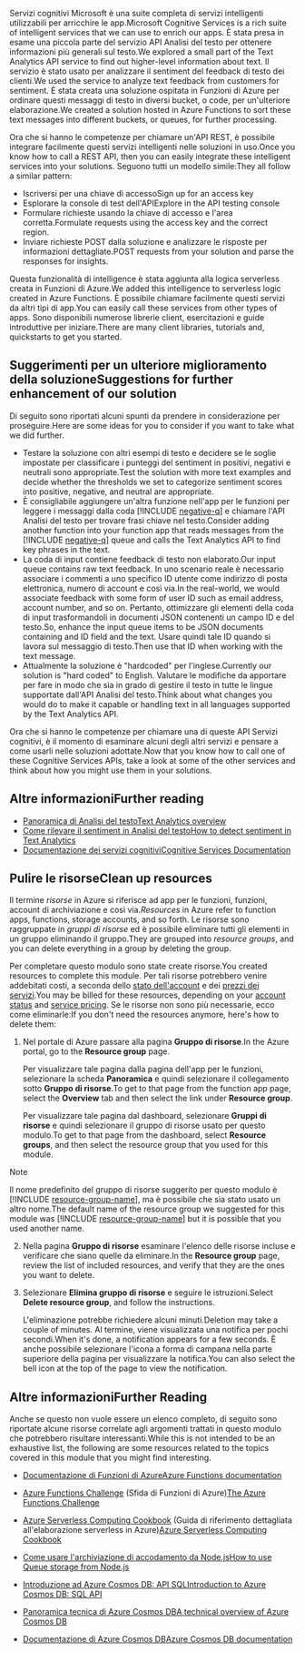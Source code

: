 <span data-ttu-id="5bc81-101">Servizi cognitivi Microsoft è una suite completa di servizi intelligenti utilizzabili per arricchire le app.</span><span class="sxs-lookup"><span data-stu-id="5bc81-101">Microsoft Cognitive Services is a rich suite of intelligent services that we can use to enrich our apps.</span></span> <span data-ttu-id="5bc81-102">È stata presa in esame una piccola parte del servizio API Analisi del testo per ottenere informazioni più generali sul testo.</span><span class="sxs-lookup"><span data-stu-id="5bc81-102">We explored a small part of the Text Analytics API service to find out higher-level information about text.</span></span> <span data-ttu-id="5bc81-103">Il servizio è stato usato per analizzare il sentiment del feedback di testo dei clienti.</span><span class="sxs-lookup"><span data-stu-id="5bc81-103">We used the service to analyze text feedback from customers for sentiment.</span></span> <span data-ttu-id="5bc81-104">È stata creata una soluzione ospitata in Funzioni di Azure per ordinare questi messaggi di testo in diversi bucket, o code, per un'ulteriore elaborazione.</span><span class="sxs-lookup"><span data-stu-id="5bc81-104">We created a solution hosted in Azure Functions to sort these text messages into different buckets, or queues, for further processing.</span></span>

<span data-ttu-id="5bc81-105">Ora che si hanno le competenze per chiamare un'API REST, è possibile integrare facilmente questi servizi intelligenti nelle soluzioni in uso.</span><span class="sxs-lookup"><span data-stu-id="5bc81-105">Once you know how to call a REST API, then you can easily integrate these intelligent services into your solutions.</span></span> <span data-ttu-id="5bc81-106">Seguono tutti un modello simile:</span><span class="sxs-lookup"><span data-stu-id="5bc81-106">They all follow a similar pattern:</span></span>

- <span data-ttu-id="5bc81-107">Iscriversi per una chiave di accesso</span><span class="sxs-lookup"><span data-stu-id="5bc81-107">Sign up for an access key</span></span>
- <span data-ttu-id="5bc81-108">Esplorare la console di test dell'API</span><span class="sxs-lookup"><span data-stu-id="5bc81-108">Explore in the API testing console</span></span>
- <span data-ttu-id="5bc81-109">Formulare richieste usando la chiave di accesso e l'area corretta.</span><span class="sxs-lookup"><span data-stu-id="5bc81-109">Formulate requests using the access key and the correct region.</span></span>
- <span data-ttu-id="5bc81-110">Inviare richieste POST dalla soluzione e analizzare le risposte per informazioni dettagliate.</span><span class="sxs-lookup"><span data-stu-id="5bc81-110">POST requests from your solution and parse the responses for insights.</span></span>

<span data-ttu-id="5bc81-111">Questa funzionalità di intelligence è stata aggiunta alla logica serverless creata in Funzioni di Azure.</span><span class="sxs-lookup"><span data-stu-id="5bc81-111">We added this intelligence to serverless logic created in Azure Functions.</span></span> <span data-ttu-id="5bc81-112">È possibile chiamare facilmente questi servizi da altri tipi di app.</span><span class="sxs-lookup"><span data-stu-id="5bc81-112">You can easily call these services from other types of apps.</span></span> <span data-ttu-id="5bc81-113">Sono disponibili numerose librerie client, esercitazioni e guide introduttive per iniziare.</span><span class="sxs-lookup"><span data-stu-id="5bc81-113">There are many client libraries, tutorials and,  quickstarts to get you started.</span></span>

## <a name="suggestions-for-further-enhancement-of-our-solution"></a><span data-ttu-id="5bc81-114">Suggerimenti per un ulteriore miglioramento della soluzione</span><span class="sxs-lookup"><span data-stu-id="5bc81-114">Suggestions for further enhancement of our solution</span></span>

<span data-ttu-id="5bc81-115">Di seguito sono riportati alcuni spunti da prendere in considerazione per proseguire.</span><span class="sxs-lookup"><span data-stu-id="5bc81-115">Here are some ideas for you to consider if you want to take what we did further.</span></span> 

- <span data-ttu-id="5bc81-116">Testare la soluzione con altri esempi di testo e decidere se le soglie impostate per classificare i punteggi del sentiment in positivi, negativi e neutrali sono appropriate.</span><span class="sxs-lookup"><span data-stu-id="5bc81-116">Test the solution with more text examples and decide whether the thresholds we set to categorize sentiment scores into positive, negative, and neutral are appropriate.</span></span> 
- <span data-ttu-id="5bc81-117">È consigliabile aggiungere un'altra funzione nell'app per le funzioni per leggere i messaggi dalla coda [!INCLUDE [negative-q](./q-name-negative.md)] e chiamare l'API Analisi del testo per trovare frasi chiave nel testo.</span><span class="sxs-lookup"><span data-stu-id="5bc81-117">Consider adding another function into your function app that reads messages from the [!INCLUDE [negative-q](./q-name-negative.md)] queue and calls the Text Analytics API to find key phrases in the text.</span></span>
- <span data-ttu-id="5bc81-118">La coda di input contiene feedback di testo non elaborato.</span><span class="sxs-lookup"><span data-stu-id="5bc81-118">Our input queue contains raw text feedback.</span></span> <span data-ttu-id="5bc81-119">In uno scenario reale è necessario associare i commenti a uno specifico ID utente come indirizzo di posta elettronica, numero di account e così via.</span><span class="sxs-lookup"><span data-stu-id="5bc81-119">In the real-world, we would associate feedback with some form of user ID such as email address, account number, and so on.</span></span> <span data-ttu-id="5bc81-120">Pertanto, ottimizzare gli elementi della coda di input trasformandoli in documenti JSON contenenti un campo ID e del testo.</span><span class="sxs-lookup"><span data-stu-id="5bc81-120">So, enhance the input queue items to be JSON documents containing and ID field and the text.</span></span> <span data-ttu-id="5bc81-121">Usare quindi tale ID quando si lavora sul messaggio di testo.</span><span class="sxs-lookup"><span data-stu-id="5bc81-121">Then use that ID when working with the text message.</span></span>
 - <span data-ttu-id="5bc81-122">Attualmente la soluzione è "hardcoded" per l'inglese.</span><span class="sxs-lookup"><span data-stu-id="5bc81-122">Currently our solution is "hard coded" to English.</span></span> <span data-ttu-id="5bc81-123">Valutare le modifiche da apportare per fare in modo che sia in grado di gestire il testo in tutte le lingue supportate dall'API Analisi del testo.</span><span class="sxs-lookup"><span data-stu-id="5bc81-123">Think about what changes you would do to make it capable or handling text in all languages supported by the Text Analytics API.</span></span>  

<span data-ttu-id="5bc81-124">Ora che si hanno le competenze per chiamare una di queste API Servizi cognitivi, è il momento di esaminare alcuni degli altri servizi e pensare a come usarli nelle soluzioni adottate.</span><span class="sxs-lookup"><span data-stu-id="5bc81-124">Now that you know how to call one of these Cognitive Services APIs, take a look at some of the other services and think about how you might use them in your solutions.</span></span> 

## <a name="further-reading"></a><span data-ttu-id="5bc81-125">Altre informazioni</span><span class="sxs-lookup"><span data-stu-id="5bc81-125">Further reading</span></span>

- [<span data-ttu-id="5bc81-126">Panoramica di Analisi del testo</span><span class="sxs-lookup"><span data-stu-id="5bc81-126">Text Analytics overview</span></span>](https://docs.microsoft.com/azure/cognitive-services/text-analytics/overview)
- [<span data-ttu-id="5bc81-127">Come rilevare il sentiment in Analisi del testo</span><span class="sxs-lookup"><span data-stu-id="5bc81-127">How to detect sentiment in Text Analytics</span></span>](https://docs.microsoft.com/azure/cognitive-services/text-analytics/how-tos/text-analytics-how-to-sentiment-analysis)
- [<span data-ttu-id="5bc81-128">Documentazione dei servizi cognitivi</span><span class="sxs-lookup"><span data-stu-id="5bc81-128">Cognitive Services Documentation</span></span>](https://docs.microsoft.com/azure/cognitive-services/)

## <a name="clean-up-resources"></a><span data-ttu-id="5bc81-129">Pulire le risorse</span><span class="sxs-lookup"><span data-stu-id="5bc81-129">Clean up resources</span></span>

<span data-ttu-id="5bc81-130">Il termine *risorse* in Azure si riferisce ad app per le funzioni, funzioni, account di archiviazione e così via.</span><span class="sxs-lookup"><span data-stu-id="5bc81-130">*Resources* in Azure refer to function apps, functions, storage accounts, and so forth.</span></span> <span data-ttu-id="5bc81-131">Le risorse sono raggruppate in *gruppi di risorse* ed è possibile eliminare tutti gli elementi in un gruppo eliminando il gruppo.</span><span class="sxs-lookup"><span data-stu-id="5bc81-131">They are grouped into *resource groups*, and you can delete everything in a group by deleting the group.</span></span>

<span data-ttu-id="5bc81-132">Per completare questo modulo sono state create risorse.</span><span class="sxs-lookup"><span data-stu-id="5bc81-132">You created resources to complete this module.</span></span> <span data-ttu-id="5bc81-133">Per tali risorse potrebbero venire addebitati costi, a seconda dello [stato dell'account](https://azure.microsoft.com/account/) e dei [prezzi dei servizi](https://azure.microsoft.com/pricing/).</span><span class="sxs-lookup"><span data-stu-id="5bc81-133">You may be billed for these resources, depending on your [account status](https://azure.microsoft.com/account/) and [service pricing](https://azure.microsoft.com/pricing/).</span></span> <span data-ttu-id="5bc81-134">Se le risorse non sono più necessarie, ecco come eliminarle:</span><span class="sxs-lookup"><span data-stu-id="5bc81-134">If you don't need the resources anymore, here's how to delete them:</span></span>

1. <span data-ttu-id="5bc81-135">Nel portale di Azure passare alla pagina **Gruppo di risorse**.</span><span class="sxs-lookup"><span data-stu-id="5bc81-135">In the Azure portal, go to the **Resource group** page.</span></span>

   <span data-ttu-id="5bc81-136">Per visualizzare tale pagina dalla pagina dell'app per le funzioni, selezionare la scheda **Panoramica** e quindi selezionare il collegamento sotto **Gruppo di risorse**.</span><span class="sxs-lookup"><span data-stu-id="5bc81-136">To get to that page from the function app page, select the **Overview** tab and then select the link under **Resource group**.</span></span>

   <span data-ttu-id="5bc81-137">Per visualizzare tale pagina dal dashboard, selezionare **Gruppi di risorse** e quindi selezionare il gruppo di risorse usato per questo modulo.</span><span class="sxs-lookup"><span data-stu-id="5bc81-137">To get to that page from the dashboard, select **Resource groups**, and then select the resource group that you used for this module.</span></span> 

> [!NOTE]
> <span data-ttu-id="5bc81-138">Il nome predefinito del gruppo di risorse suggerito per questo modulo è [!INCLUDE [resource-group-name](./rg-name.md)], ma è possibile che sia stato usato un altro nome.</span><span class="sxs-lookup"><span data-stu-id="5bc81-138">The default name of the resource group we suggested for this module was [!INCLUDE [resource-group-name](./rg-name.md)] but it is possible that you used another name.</span></span>

2. <span data-ttu-id="5bc81-139">Nella pagina **Gruppo di risorse** esaminare l'elenco delle risorse incluse e verificare che siano quelle da eliminare.</span><span class="sxs-lookup"><span data-stu-id="5bc81-139">In the **Resource group** page, review the list of included resources, and verify that they are the ones you want to delete.</span></span>

3. <span data-ttu-id="5bc81-140">Selezionare **Elimina gruppo di risorse** e seguire le istruzioni.</span><span class="sxs-lookup"><span data-stu-id="5bc81-140">Select **Delete resource group**, and follow the instructions.</span></span>

   <span data-ttu-id="5bc81-141">L'eliminazione potrebbe richiedere alcuni minuti.</span><span class="sxs-lookup"><span data-stu-id="5bc81-141">Deletion may take a couple of minutes.</span></span> <span data-ttu-id="5bc81-142">Al termine, viene visualizzata una notifica per pochi secondi.</span><span class="sxs-lookup"><span data-stu-id="5bc81-142">When it's done, a notification appears for a few seconds.</span></span> <span data-ttu-id="5bc81-143">È anche possibile selezionare l'icona a forma di campana nella parte superiore della pagina per visualizzare la notifica.</span><span class="sxs-lookup"><span data-stu-id="5bc81-143">You can also select the bell icon at the top of the page to view the notification.</span></span>

## <a name="further-reading"></a><span data-ttu-id="5bc81-144">Altre informazioni</span><span class="sxs-lookup"><span data-stu-id="5bc81-144">Further Reading</span></span>

<span data-ttu-id="5bc81-145">Anche se questo non vuole essere un elenco completo, di seguito sono riportate alcune risorse correlate agli argomenti trattati in questo modulo che potrebbero risultare interessanti.</span><span class="sxs-lookup"><span data-stu-id="5bc81-145">While this is not intended to be an exhaustive list, the following are some resources related to the topics covered in this module that you might find interesting.</span></span>

 * [<span data-ttu-id="5bc81-146">Documentazione di Funzioni di Azure</span><span class="sxs-lookup"><span data-stu-id="5bc81-146">Azure Functions documentation</span></span>](https://docs.microsoft.com/azure/azure-functions/)

* <span data-ttu-id="5bc81-147">[Azure Functions Challenge](https://aka.ms/afc) (Sfida di Funzioni di Azure)</span><span class="sxs-lookup"><span data-stu-id="5bc81-147">[The Azure Functions Challenge](https://aka.ms/afc)</span></span>

* <span data-ttu-id="5bc81-148">[Azure Serverless Computing Cookbook](https://azure.microsoft.com/resources/azure-serverless-computing-cookbook/) (Guida di riferimento dettagliata all'elaborazione serverless in Azure)</span><span class="sxs-lookup"><span data-stu-id="5bc81-148">[Azure Serverless Computing Cookbook](https://azure.microsoft.com/resources/azure-serverless-computing-cookbook/)</span></span>

 * [<span data-ttu-id="5bc81-149">Come usare l'archiviazione di accodamento da Node.js</span><span class="sxs-lookup"><span data-stu-id="5bc81-149">How to use Queue storage from Node.js</span></span>](https://docs.microsoft.com/azure/storage/queues/storage-nodejs-how-to-use-queues)

 * [<span data-ttu-id="5bc81-150">Introduzione ad Azure Cosmos DB: API SQL</span><span class="sxs-lookup"><span data-stu-id="5bc81-150">Introduction to Azure Cosmos DB: SQL API</span></span>](https://docs.microsoft.com/azure/cosmos-db/sql-api-introduction)

* [<span data-ttu-id="5bc81-151">Panoramica tecnica di Azure Cosmos DB</span><span class="sxs-lookup"><span data-stu-id="5bc81-151">A technical overview of Azure Cosmos DB</span></span>](https://azure.microsoft.com/blog/a-technical-overview-of-azure-cosmos-db/)

* [<span data-ttu-id="5bc81-152">Documentazione di Azure Cosmos DB</span><span class="sxs-lookup"><span data-stu-id="5bc81-152">Azure Cosmos DB documentation</span></span>](https://docs.microsoft.com/azure/cosmos-db/)
